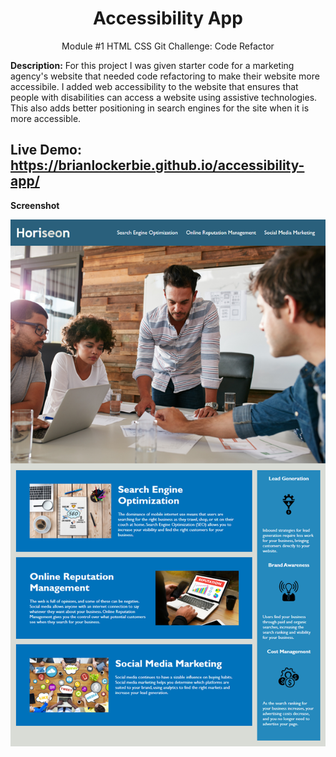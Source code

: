 <h1 align="center">Accessibility App</h1>
<p align="center">Module #1 HTML CSS Git Challenge: Code Refactor</p>

<p><b>Description:</b> For this project I was given starter code for a marketing agency's website that  needed code refactoring to make their website more accessibile. I added web accessibility to the website that ensures that people with disabilities can access a website using assistive technologies. This also adds better positioning in search engines for the site when it is more accessible.</p>

## Live Demo: https://brianlockerbie.github.io/accessibility-app/


<p><b>Screenshot</b></p>
<img src="./assets/images/screenshot.png"